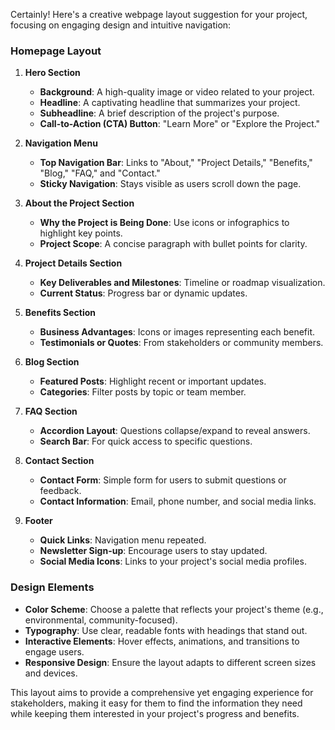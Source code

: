 
Certainly! Here's a creative webpage layout suggestion for your project, focusing on engaging design and intuitive navigation:

### **Homepage Layout**

1. **Hero Section**
   - **Background**: A high-quality image or video related to your project.
   - **Headline**: A captivating headline that summarizes your project.
   - **Subheadline**: A brief description of the project's purpose.
   - **Call-to-Action (CTA) Button**: "Learn More" or "Explore the Project."

2. **Navigation Menu**
   - **Top Navigation Bar**: Links to "About," "Project Details," "Benefits," "Blog," "FAQ," and "Contact."
   - **Sticky Navigation**: Stays visible as users scroll down the page.

3. **About the Project Section**
   - **Why the Project is Being Done**: Use icons or infographics to highlight key points.
   - **Project Scope**: A concise paragraph with bullet points for clarity.

4. **Project Details Section**
   - **Key Deliverables and Milestones**: Timeline or roadmap visualization.
   - **Current Status**: Progress bar or dynamic updates.

5. **Benefits Section**
   - **Business Advantages**: Icons or images representing each benefit.
   - **Testimonials or Quotes**: From stakeholders or community members.

6. **Blog Section**
   - **Featured Posts**: Highlight recent or important updates.
   - **Categories**: Filter posts by topic or team member.

7. **FAQ Section**
   - **Accordion Layout**: Questions collapse/expand to reveal answers.
   - **Search Bar**: For quick access to specific questions.

8. **Contact Section**
   - **Contact Form**: Simple form for users to submit questions or feedback.
   - **Contact Information**: Email, phone number, and social media links.

9. **Footer**
   - **Quick Links**: Navigation menu repeated.
   - **Newsletter Sign-up**: Encourage users to stay updated.
   - **Social Media Icons**: Links to your project's social media profiles.

### **Design Elements**

- **Color Scheme**: Choose a palette that reflects your project's theme (e.g., environmental, community-focused).
- **Typography**: Use clear, readable fonts with headings that stand out.
- **Interactive Elements**: Hover effects, animations, and transitions to engage users.
- **Responsive Design**: Ensure the layout adapts to different screen sizes and devices.

This layout aims to provide a comprehensive yet engaging experience for stakeholders, making it easy for them to find the information they need while keeping them interested in your project's progress and benefits.
